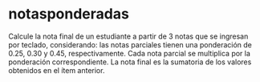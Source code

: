 # notasponderadas
Calcule la nota final de un estudiante a partir de 3 notas que se ingresan por teclado, considerando: las notas parciales tienen una ponderación de 0.25, 0.30 y 0.45, respectivamente. Cada nota parcial se multiplica por la ponderación correspondiente. La nota final es la sumatoria de los valores obtenidos en el ítem anterior.
